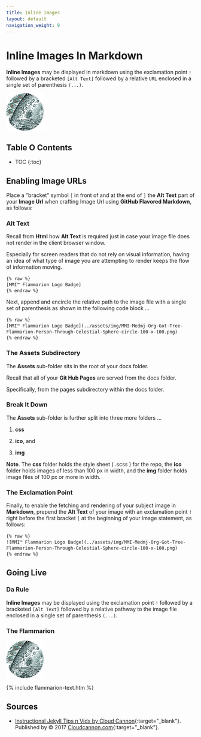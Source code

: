 ```yaml
---
title: Inline Images
layout: default
navigation_weight: 9
---
```

# Inline Images In Markdown

**Inline Images** may be displayed in markdown using the exclamation point `!` followed by a bracketed `[Alt Text]` followed by a relative `URL` enclosed in a single set of parenthesis `(...)`.

![MMI™ Flammarion Logo Badge](../assets/img/MMI-Medmj-Org-Got-Tree-Flammarion-Person-Through-Celestial-Sphere-circle-100-x-100.png)

## Table O Contents

- TOC
{:toc}

## Enabling Image URLs

Place a "bracket" symbol `[` in front of and at the end of `]` the **Alt Text** part of your **Image Url** when crafting Image Url using **GitHub Flavored Markdown**, as follows:

### Alt Text

Recall from **Html** how **Alt Text** is required just in case your image file does not render in the client browser window.

Especially for screen readers that do not rely on visual information, having an idea of what type of image you are attempting to render keeps the flow of information moving.

```liquid
{% raw %}
[MMI™ Flammarion Logo Badge]
{% endraw %}
```

Next, append and encircle the relative path to the image file with a single set of parenthesis as shown in the following code block ...

```liquid
{% raw %}
[MMI™ Flammarion Logo Badge](../assets/img/MMI-Medmj-Org-Got-Tree-Flammarion-Person-Through-Celestial-Sphere-circle-100-x-100.png)
{% endraw %}
```

### The Assets Subdirectory

The **Assets** sub-folder sits in the root of your docs folder.

Recall that all of your **Git Hub Pages** are served from the docs folder.

Specifically, from the pages subdirectory within the docs folder.

### Break It Down

The **Assets** sub-folder is further split into three more folders ...

1. **css**

1. **ico**, and

1. **img**

**Note**. The **css** folder holds the style sheet ( .scss ) for the repo, the **ico** folder holds images of less than 100 px in width, and the **img** folder holds image files of 100 px or more in width.

### The Exclamation Point

Finally, to enable the fetching and rendering of your subject image in **Markdown**, prepend the **Alt Text** of your image with an exclamation point `!` right before the first bracket `[` at the beginning of your image statement, as follows:

```liquid
{% raw %}
![MMI™ Flammarion Logo Badge](../assets/img/MMI-Medmj-Org-Got-Tree-Flammarion-Person-Through-Celestial-Sphere-circle-100-x-100.png)
{% endraw %}
```

## Going Live

### Da Rule

**Inline Images** may be displayed using the exclamation point `!` followed by a bracketed `[Alt Text]` followed by a relative pathway to the image file enclosed in a single set of parenthesis `(...)`.

### The Flammarion

![MMI™ Flammarion Logo Badge](../assets/img/MMI-Medmj-Org-Got-Tree-Flammarion-Person-Through-Celestial-Sphere-circle-100-x-100.png)

{% include flammarion-text.htm %}

## Sources

- [Instructional Jekyll Tips n Vids by Cloud Cannon](https://learn.cloudcannon.com/){:target="_blank"}. Published by © 2017 [Cloudcannon.com](https://www.cloudcannon.com){:target="_blank"}.